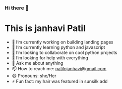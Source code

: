 ### Hi there 👋
<h1> This is janhavi Patil </h1>

- 🔭 I’m currently working on building landing pages
- 🌱 I’m currently learning python and javascript
- 👯 I’m looking to collaborate on cool python projects
- 🤔 I’m looking for help with everything
- 💬 Ask me about anything
- 📫 How to reach me: patilnjanhavi@gmail.com
- 😄 Pronouns: she/Her
- ⚡ Fun fact: my hair was featured in sunsilk add

